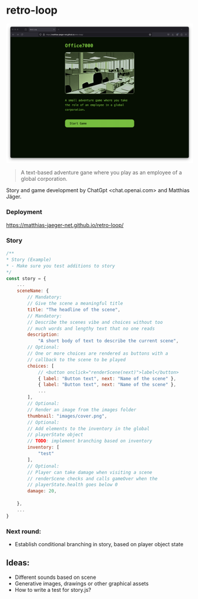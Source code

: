 # retro-loop

![Retro Loop - a game by Matthias Jäger](images/Browser.png)

> A text-based adventure gane where you play as an employee of a global corporation.

Story and game development by ChatGpt <chat.openai.com> and Matthias Jäger.

### Deployment

https://matthias-jaeger-net.github.io/retro-loop/

### Story

```javaScript
/**
* Story (Example)
* - Make sure you test additions to story
*/
const story = {
    ...
    sceneName: {
        // Mandatory:
        // Give the scene a meaningful title
        title: "The headline of the scene",
        // Mandatory:
        // Describe the scenes vibe and choices without too
        // much words and lengthy text that no one reads
        description:
            "A short body of text to describe the current scene",
        // Optional:
        // One or more choices are rendered as buttons with a
        // callback to the scene to be played
        choices: [
            // <button onclick="renderScene(next)">label</button>
            { label: "Button text", next: "Name of the scene" },
            { label: "Button text", next: "Name of the scene" },
            ...
        ],
        // Optional:
        // Render an image from the images folder
        thumbnail: "images/cover.png",
        // Optional:
        // Add elements to the inventory in the global
        // playerState object
        // TODO: implement branching based on inventory
        inventory: [
            "test"
        ],
        // Optional:
        // Player can take damage when visiting a scene
        // renderScene checks and calls gameOver when the
        // playerState.health goes below 0
        damage: 20,

    },
    ...
}
```

### Next round:

-   Establish conditional branching in story, based on player object state

## Ideas:

-   Different sounds based on scene
-   Generative images, drawings or other graphical assets
-   How to write a test for story.js?
